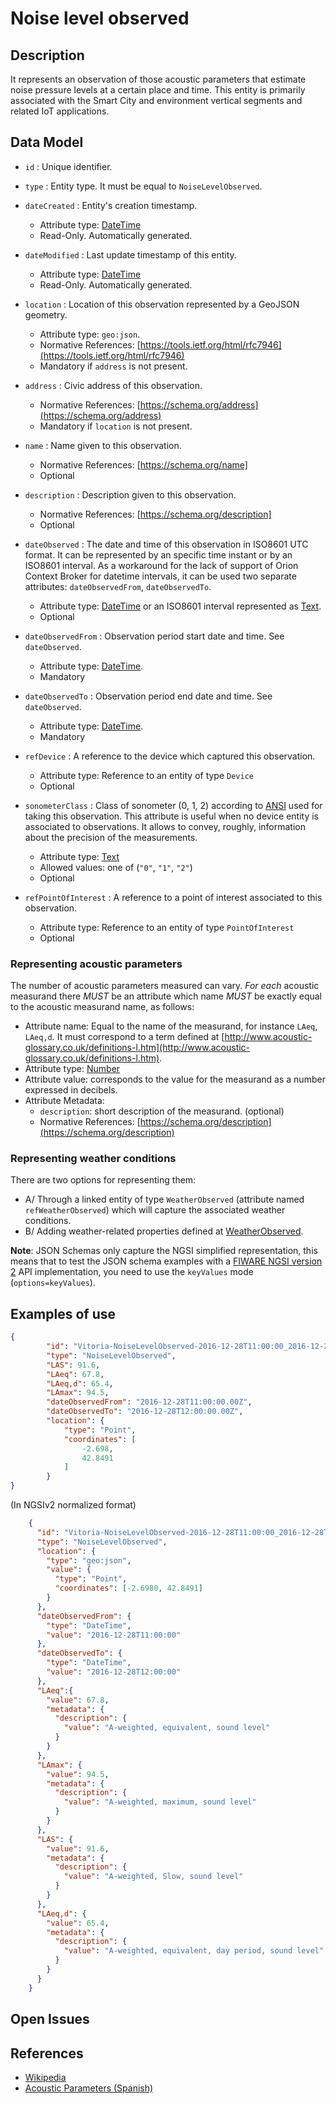 # Noise level observed

## Description

It represents an observation of those acoustic parameters that estimate noise pressure levels at a certain place and time.
This entity is primarily associated with the Smart City and environment vertical segments and related IoT applications.

## Data Model

+ `id` : Unique identifier. 

+ `type` : Entity type. It must be equal to `NoiseLevelObserved`.

+ `dateCreated` : Entity's creation timestamp.
    + Attribute type: [DateTime](https://schema.org/DateTime)
    + Read-Only. Automatically generated.

+ `dateModified` : Last update timestamp of this entity.
    + Attribute type: [DateTime](https://schema.org/DateTime)
    + Read-Only. Automatically generated.

+ `location` : Location of this observation represented by a GeoJSON geometry. 
    + Attribute type: `geo:json`.
    + Normative References: [https://tools.ietf.org/html/rfc7946](https://tools.ietf.org/html/rfc7946)
    + Mandatory if `address` is not present.

+ `address` : Civic address of this observation.
    + Normative References: [https://schema.org/address](https://schema.org/address)
    + Mandatory if `location` is not present.
    
+ `name` : Name given to this observation.
    + Normative References: [https://schema.org/name]
    + Optional

+ `description` : Description given to this observation.
    + Normative References: [https://schema.org/description]
    + Optional
    
+ `dateObserved` : The date and time of this observation in ISO8601 UTC format.
It can be represented by an specific time instant or by an ISO8601 interval. As a workaround for
the lack of support of Orion Context Broker for datetime intervals, it can be used two separate attributes: `dateObservedFrom`, `dateObservedTo`. 
    + Attribute type: [DateTime](https://schema.org/DateTime) or an ISO8601 interval represented as [Text](https://schema.org/Text). 
    + Optional
        
+ `dateObservedFrom` : Observation period start date and time. See `dateObserved`. 
    + Attribute type: [DateTime](https://schema.org/DateTime). 
    + Mandatory
    
+ `dateObservedTo` : Observation period end date and time. See `dateObserved`. 
    + Attribute type: [DateTime](https://schema.org/DateTime). 
    + Mandatory
    
+ `refDevice` : A reference to the device which captured this observation.
    + Attribute type: Reference to an entity of type `Device`
    + Optional

+ `sonometerClass` : Class of sonometer (0, 1, 2) according to [ANSI](http://soundmetersource.com/ansi-standards.html)
used for taking this observation. This attribute is useful when no device entity is associated to observations.
It allows to convey, roughly, information about the precision of the measurements. 
    + Attribute type: [Text](https://schema.org/Text)
    + Allowed values: one of (`"0"`, `"1"`, `"2"`)
    + Optional
    
+ `refPointOfInterest` : A reference to a point of interest associated to this observation.
    + Attribute type: Reference to an entity of type `PointOfInterest`
    + Optional    

### Representing acoustic parameters

The number of acoustic parameters measured can vary. *For each* acoustic measurand there *MUST* be an attribute which name *MUST* be exactly equal to the acoustic measurand name, as follows:
+ Attribute name: Equal to the name of the measurand, for instance `LAeq`, `LAeq,d`. It must correspond to a term defined at [http://www.acoustic-glossary.co.uk/definitions-l.htm](http://www.acoustic-glossary.co.uk/definitions-l.htm).
+ Attribute type: [Number](https://schema.org/Number)
+ Attribute value: corresponds to the value for the measurand as a number expressed in decibels.
+ Attribute Metadata:
    + `description`: short description of the measurand. (optional)
    +  Normative References: [https://schema.org/description](https://schema.org/description)

### Representing weather conditions

There are two options for representing them:

+ A/ Through a linked entity of type `WeatherObserved` (attribute named `refWeatherObserved`)
which will capture the associated weather conditions.
+ B/ Adding weather-related properties defined at [WeatherObserved](../../../Weather/WeatherObserved/doc/spec.md).

**Note**: JSON Schemas only capture the NGSI simplified representation, this means that to test the JSON schema examples with
a [FIWARE NGSI version 2](http://fiware.github.io/specifications/ngsiv2/stable) API implementation, you need to use the `keyValues`
mode (`options=keyValues`).

## Examples of use

```json
{
        "id": "Vitoria-NoiseLevelObserved-2016-12-28T11:00:00_2016-12-28T12:00:00",
        "type": "NoiseLevelObserved",
        "LAS": 91.6,
        "LAeq": 67.8,
        "LAeq,d": 65.4,
        "LAmax": 94.5,
        "dateObservedFrom": "2016-12-28T11:00:00.00Z",
        "dateObservedTo": "2016-12-28T12:00:00.00Z",
        "location": {
            "type": "Point",
            "coordinates": [
                -2.698,
                42.8491
            ]
        }
}
```

(In NGSIv2 normalized format)

```json
    {
      "id": "Vitoria-NoiseLevelObserved-2016-12-28T11:00:00_2016-12-28T12:00:00",
      "type": "NoiseLevelObserved",
      "location": {
        "type": "geo:json",
        "value": {
          "type": "Point",
          "coordinates": [-2.6980, 42.8491]
        }
      },
      "dateObservedFrom": {
        "type": "DateTime",
        "value": "2016-12-28T11:00:00"
      },
      "dateObservedTo": {
        "type": "DateTime",
        "value": "2016-12-28T12:00:00"
      },
      "LAeq":{
        "value": 67.8,
        "metadata": {
          "description": {
            "value": "A-weighted, equivalent, sound level"
          }
        }
      },
      "LAmax": {
        "value": 94.5,
        "metadata": {
          "description": {
            "value": "A-weighted, maximum, sound level"
          }
        }
      },
      "LAS": {
        "value": 91.6,
        "metadata": {
          "description": {
            "value": "A-weighted, Slow, sound level"
          }
        }
      },
      "LAeq,d": {
        "value": 65.4,
        "metadata": {
          "description": {
            "value": "A-weighted, equivalent, day period, sound level"
          }
        }
      }
    }
```

## Open Issues

## References

* [Wikipedia](https://en.wikipedia.org/wiki/Sound_level_meter)
* [Acoustic Parameters (Spanish)](http://www.dipucadiz.es/export/sites/default/galeria_de_ficheros/desarrollo_sostenible/docu_cursos_jornadas/acustica_planeamiento_urb/Indices-Acusticos.pdf)
